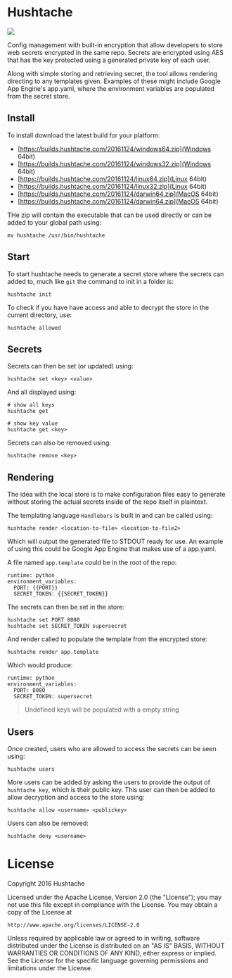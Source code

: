 # Hushtache

<img src="//static.hushtache.com/logo.png" />

Config management with built-in encryption that allow developers to store web secrets encrypted in the same repo. Secrets are encrypted using AES that has the key protected using a generated private key of each user.

Along with simple storing and retrieving secret, the tool allows rendering directing to any templates given. Examples of these might include Google App Engine's app.yaml, where the environment variables are populated from the secret store.

## Install

To install download the latest build for your platform:

* [https://builds.hushtache.com/20161124/windows64.zip](Windows 64bit)
* [https://builds.hushtache.com/20161124/windows32.zip](Windows 64bit)
* [https://builds.hushtache.com/20161124/linux64.zip](Linux 64bit)
* [https://builds.hushtache.com/20161124/linux32.zip](Linux 64bit)
* [https://builds.hushtache.com/20161124/darwin64.zip](MacOS 64bit)
* [https://builds.hushtache.com/20161124/darwin64.zip](MacOS 64bit)

THe zip will contain the executable that can be used directly or can be added to your global path using:

```
mv hushtache /usr/bin/hushtache
```

## Start

To start hushtache needs to generate a secret store where the secrets can added to, much like `git` the command to init in a folder is:

```
hushtache init
```

To check if you have have access and able to decrypt the store in the current directory, use:

```
hushtache allowed
```

## Secrets

Secrets can then be set (or updated) using:

```
hushtache set <key> <value>
```

And all displayed using:
```
# show all keys
hushtache get

# show key value
hushtache get <key>
```

Secrets can also be removed using:

```
hushtache remove <key>
```

## Rendering

The idea with the local store is to make configuration files easy to generate without storing the actual secrets inside of the repo itself in plaintext.

The templating language `Handlebars` is built in and can be called using:

```
hushtache render <location-to-file> <location-to-file2>
```

Which will output the generated file to STDOUT ready for use. An example of using this could be Google App Engine that makes use of a app.yaml. 

A file named `app.template` could be in the root of the repo:

```
runtime: python
environment_variables:
  PORT: {{PORT}}
  SECRET_TOKEN: {{SECRET_TOKEN}}
```

The secrets can then be set in the store:

```
hushtache set PORT 8080
hushtache set SECRET_TOKEN supersecret
```

And render called to populate the template from the encrypted store:

```
hushtache render app.template
```

Which would produce:

```
runtime: python
environment_variables:
  PORT: 8080
  SECRET_TOKEN: supersecret
```

> Undefined keys will be populated with a empty string

## Users

Once created, users who are allowed to access the secrets can be seen using:

```
hushtache users
```

More users can be added by asking the users to provide the output of `hushtache key`, which is their public key. This user can then be added to allow decryption and access to the store using:

```
hushtache allow <username> <publickey>
```

Users can also be removed:
```
hushtache deny <username>
```

# License 

Copyright 2016 Hushtache

Licensed under the Apache License, Version 2.0 (the "License");
you may not use this file except in compliance with the License.
You may obtain a copy of the License at

    http://www.apache.org/licenses/LICENSE-2.0

Unless required by applicable law or agreed to in writing, software
distributed under the License is distributed on an "AS IS" BASIS,
WITHOUT WARRANTIES OR CONDITIONS OF ANY KIND, either express or implied.
See the License for the specific language governing permissions and
limitations under the License.